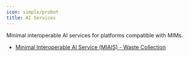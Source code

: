 ```yaml
---
icon: simple/probot
title: AI Services
---
```


Minimal interoperable AI services for platforms compatible with MIMs.

- [Minimal Interoperable AI Service (MIAIS) - Waste Collection](waste_collection.md)